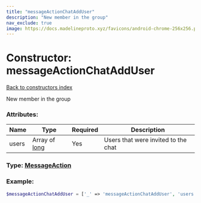 ```yaml
---
title: "messageActionChatAddUser"
description: "New member in the group"
nav_exclude: true
image: https://docs.madelineproto.xyz/favicons/android-chrome-256x256.png
---
```

# Constructor: messageActionChatAddUser  
[Back to constructors index](/API_docs/constructors/index.md)



New member in the group

### Attributes:

| Name     |    Type       | Required | Description |
|----------|---------------|----------|-------------|
|users|Array of [long](/API_docs/types/long.md) | Yes|Users that were invited to the chat|



### Type: [MessageAction](/API_docs/types/MessageAction.md)


### Example:

```php
$messageActionChatAddUser = ['_' => 'messageActionChatAddUser', 'users' => [long, long]];
```  
